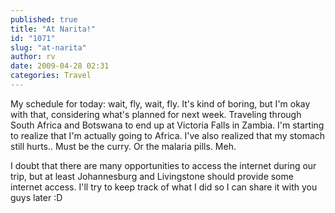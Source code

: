 ```yaml
---
published: true
title: "At Narita!"
id: "1071"
slug: "at-narita"
author: rv
date: 2009-04-28 02:31
categories: Travel
---
```

My schedule for today: wait, fly, wait, fly. It's kind of boring, but I'm okay with that, considering what's planned for next week. Traveling through South Africa and Botswana to end up at Victoria Falls in Zambia. I'm starting to realize that I'm actually going to Africa. I've also realized that my stomach still hurts.. Must be the curry. Or the malaria pills. Meh.

I doubt that there are many opportunities to access the internet during our trip, but at least Johannesburg and Livingstone should provide some internet access. I'll try to keep track of what I did so I can share it with you guys later :D